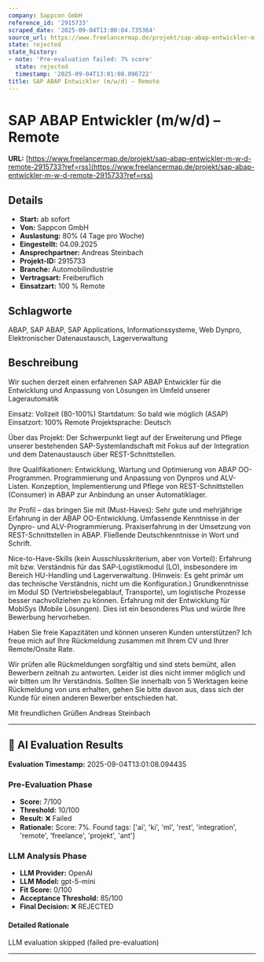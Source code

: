 ```yaml
---
company: Sappcon GmbH
reference_id: '2915733'
scraped_date: '2025-09-04T13:00:04.735364'
source_url: https://www.freelancermap.de/projekt/sap-abap-entwickler-m-w-d-remote-2915733?ref=rss
state: rejected
state_history:
- note: 'Pre-evaluation failed: 7% score'
  state: rejected
  timestamp: '2025-09-04T13:01:08.096722'
title: SAP ABAP Entwickler (m/w/d) – Remote
---
```



# SAP ABAP Entwickler (m/w/d) – Remote
**URL:** [https://www.freelancermap.de/projekt/sap-abap-entwickler-m-w-d-remote-2915733?ref=rss](https://www.freelancermap.de/projekt/sap-abap-entwickler-m-w-d-remote-2915733?ref=rss)
## Details
- **Start:** ab sofort
- **Von:** Sappcon GmbH
- **Auslastung:** 80% (4 Tage pro Woche)
- **Eingestellt:** 04.09.2025
- **Ansprechpartner:** Andreas Steinbach
- **Projekt-ID:** 2915733
- **Branche:** Automobilindustrie
- **Vertragsart:** Freiberuflich
- **Einsatzart:** 100
                                                % Remote

## Schlagworte
ABAP, SAP ABAP, SAP Applications, Informationssysteme, Web Dynpro, Elektronischer Datenaustausch, Lagerverwaltung

## Beschreibung
Wir suchen derzeit einen erfahrenen SAP ABAP Entwickler für die Entwicklung und Anpassung von Lösungen im Umfeld unserer Lagerautomatik

Einsatz: Vollzeit (80-100%)
Startdatum: So bald wie möglich (ASAP)
Einsatzort: 100% Remote
Projektsprache: Deutsch

Über das Projekt:
Der Schwerpunkt liegt auf der Erweiterung und Pflege unserer bestehenden SAP-Systemlandschaft mit Fokus auf der Integration und dem Datenaustausch über REST-Schnittstellen.

Ihre Qualifikationen:
Entwicklung, Wartung und Optimierung von ABAP OO-Programmen.
Programmierung und Anpassung von Dynpros und ALV-Listen.
Konzeption, Implementierung und Pflege von REST-Schnittstellen (Consumer) in ABAP zur Anbindung an unser Automatiklager.

Ihr Profil – das bringen Sie mit (Must-Haves):
Sehr gute und mehrjährige Erfahrung in der ABAP OO-Entwicklung.
Umfassende Kenntnisse in der Dynpro- und ALV-Programmierung.
Praxiserfahrung in der Umsetzung von REST-Schnittstellen in ABAP.
Fließende Deutschkenntnisse in Wort und Schrift.

Nice-to-Have-Skills (kein Ausschlusskriterium, aber von Vorteil):
Erfahrung mit bzw. Verständnis für das SAP-Logistikmodul (LO), insbesondere im Bereich HU-Handling und Lagerverwaltung. (Hinweis: Es geht primär um das technische Verständnis, nicht um die Konfiguration.)
Grundkenntnisse im Modul SD (Vertriebsbelegablauf, Transporte), um logistische Prozesse besser nachvollziehen zu können.
Erfahrung mit der Entwicklung für MobiSys (Mobile Lösungen). Dies ist ein besonderes Plus und würde Ihre Bewerbung hervorheben.

Haben Sie freie Kapazitäten und können unseren Kunden unterstützen?
Ich freue mich auf Ihre Rückmeldung zusammen mit Ihrem CV und Ihrer Remote/Onsite Rate.

Wir prüfen alle Rückmeldungen sorgfältig und sind stets bemüht, allen Bewerbern zeitnah zu antworten. Leider ist dies nicht immer möglich und wir bitten um Ihr Verständnis. Sollten Sie innerhalb von 5 Werktagen keine Rückmeldung von uns erhalten, gehen Sie bitte davon aus, dass sich der Kunde für einen anderen Bewerber entschieden hat.

Mit freundlichen Grüßen
Andreas Steinbach

---

## 🤖 AI Evaluation Results

**Evaluation Timestamp:** 2025-09-04T13:01:08.094435

### Pre-Evaluation Phase
- **Score:** 7/100
- **Threshold:** 10/100
- **Result:** ❌ Failed
- **Rationale:** Score: 7%. Found tags: ['ai', 'ki', 'ml', 'rest', 'integration', 'remote', 'freelance', 'projekt', 'ant']

### LLM Analysis Phase
- **LLM Provider:** OpenAI
- **LLM Model:** gpt-5-mini
- **Fit Score:** 0/100
- **Acceptance Threshold:** 85/100
- **Final Decision:** ❌ REJECTED

#### Detailed Rationale
LLM evaluation skipped (failed pre-evaluation)

---

